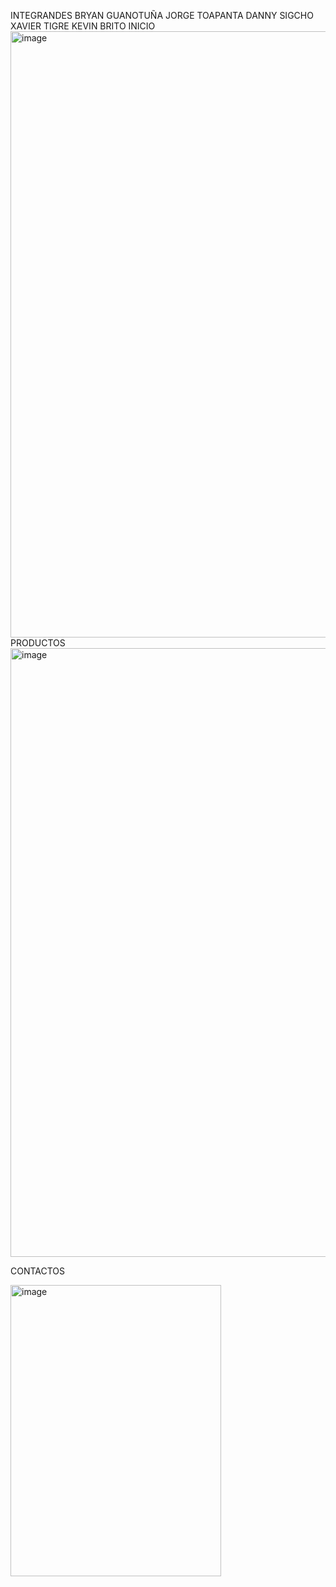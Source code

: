 INTEGRANDES 
BRYAN GUANOTUÑA
JORGE TOAPANTA
DANNY SIGCHO
XAVIER TIGRE
KEVIN BRITO
INICIO
<img width="651" height="970" alt="image" src="https://github.com/user-attachments/assets/47fb2d4a-f914-4db1-a6f7-caf27cdc4dae" />
PRODUCTOS 
<img width="614" height="974" alt="image" src="https://github.com/user-attachments/assets/395b43c4-7caa-40af-909f-66ea422e093a" />

CONTACTOS 


<img width="337" height="466" alt="image" src="https://github.com/user-attachments/assets/d5dce5f3-611f-4662-99fa-0360134d022d" />
